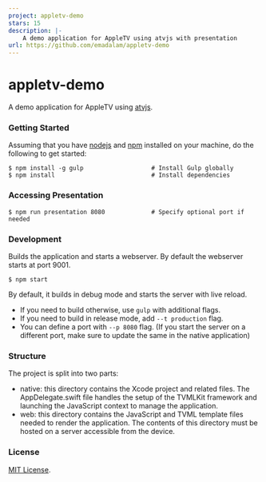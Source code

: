 ```yaml
---
project: appletv-demo
stars: 15
description: |-
    A demo application for AppleTV using atvjs with presentation
url: https://github.com/emadalam/appletv-demo
---
```


# appletv-demo
A demo application for AppleTV using [atvjs](https://github.com/emadalam/atvjs).

### Getting Started

Assuming that you have [nodejs](https://nodejs.org/) and [npm](https://www.npmjs.com/) installed on your machine, do the following to get started:

```shell
$ npm install -g gulp                   # Install Gulp globally
$ npm install                           # Install dependencies
```

### Accessing Presentation

```shell
$ npm run presentation 8080             # Specify optional port if needed
```

### Development
Builds the application and starts a webserver. By default the webserver starts at port 9001.

```shell
$ npm start
```

By default, it builds in debug mode and starts the server with live reload.

* If you need to build otherwise, use `gulp` with additional flags.
* If you need to build in release mode, add `--t production` flag.
* You can define a port with `--p 8080` flag. (If you start the server on a different port, make sure to update the same in the native application)

### Structure
The project is split into two parts:

- native: this directory contains the Xcode project and related files. The AppDelegate.swift file handles the setup of the TVMLKit framework and launching the JavaScript context to manage the application.
- web: this directory contains the JavaScript and TVML template files needed to render the application. The contents of this directory must be hosted on a server accessible from the device.

### License
[MIT License](http://opensource.org/licenses/MIT).

